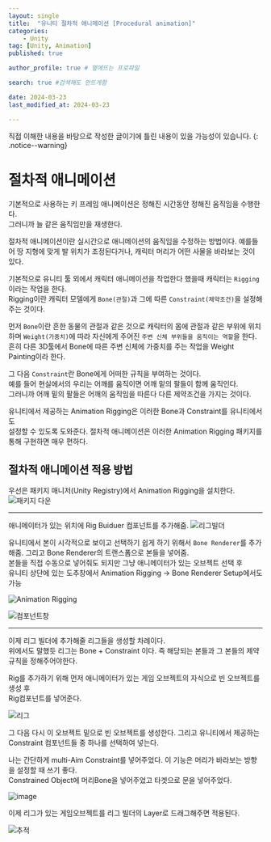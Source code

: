 ```yaml
---
layout: single
title:  "유니티 절차적 애니메이션 [Procedural animation]"
categories: 
    - Unity
tag: [Unity, Animation]
published: true

author_profile: true # 옆에뜨는 프로파일

search: true #검색해도 안뜨게함

date: 2024-03-23
last_modified_at: 2024-03-23

---
```

직접 이해한 내용을 바탕으로 작성한 글이기에 틀린 내용이 있을 가능성이 있습니다.
{: .notice--warning}

# 절차적 애니메이션
기본적으로 사용하는 키 프레임 애니메이션은 정해진 시간동안 정해진 움직임을 수행한다.<br>
그러니까 늘 같은 움직임만을 재생한다.

절차적 애니메이션이란 실시간으로 애니메이션의 움직임을 수정하는 방법이다.
예를들어 땅 지형에 맞게 발 위치가 조정된다거나, 캐릭터 머리가 어떤 사물을 바라보는 것이 있다.

기본적으로 유니티 툴 외에서 캐릭터 애니메이션을 작업한다 했을때 캐릭터는 `Rigging`이라는 작업을 한다. <br>
Rigging이란 캐릭터 모델에게 `Bone(관절)`과 그에 따른 `Constraint(제약조건)`을 설정해주는 것이다.

먼저 `Bone`이란 흔한 동물의 관절과 같은 것으로 캐릭터의 몸에 관절과 같은 부위에 위치하며
`Weight(가중치)`에 따라 자신에게 주어진 `주변 신체 부위들을 움직이는 역할`을 한다. <br>
흔히 다른 3D툴에서 Bone에 따른 주변 신체에 가중치를 주는 작업을 Weight Painting이라 한다.

그 다음 `Constraint`란 Bone에게 어떠한 규칙을 부여하는 것이다.<br>
예를 들어 현실에서의 우리는 어깨를 움직이면 어깨 밑의 팔들이 함께 움직인다.<br>
그러니까 어깨 밑의 팔들은 어깨의 움직임을 따른다 다른 제약조건을 가지는 것이다.<br>

유니티에서 제공하는 Animation Rigging은 이러한 Bone과 Constraint를 유니티에서도<br>
설정할 수 있도록 도와준다. 절차적 애니메이션은 이러한 Animation Rigging 패키지를 통해 구현하면 매우 편하다.  



## 절차적 애니메이션 적용 방법
우선은 패키지 매니저(Unity Registry)에서 Animation Rigging을 설치한다.
![패키지 다운](https://github.com/novicehog/comments/assets/131991619/72b4303e-09f7-4a01-ae47-d6b022cee4e8)
<br>


***
애니메이터가 있는 위치에 Rig Buiduer 컴포넌트를 추가해줌.
![리그빌더](https://github.com/novicehog/comments/assets/131991619/09dfb047-3c50-4be6-9af3-062a068e8cf6)


유니티에서 본이 시각적으로 보이고 선택하기 쉽게 하기 위해서 `Bone Renderer`를 추가해줌.
그리고 Bone Renderer의 트랜스폼으로 본들을 넣어줌.<br>
본들을 직접 수동으로 넣어줘도 되지만 그냥 애니메이터가 있는 오브젝트 선택 후 <br>
유니티 상단에 있는 도추창에서 Animation Rigging -> Bone Renderer Setup에서도 가능

![Animation Rigging](https://github.com/novicehog/comments/assets/131991619/ab963c33-5a79-410d-826d-a4f8f6a1066b)
<br>

![컴포넌트창](https://github.com/novicehog/comments/assets/131991619/a32dfece-55b7-43f8-86df-e0f34a5bda13)
<br>

*** 
이제 리그 빌더에 추가해줄 리그들을 생성할 차례이다.<br>
위에서도 말했듯 리그는 Bone + Constraint 이다. 즉 해당되는 본들과 그 본들의 제약규칙을 정해주어야한다.<br>

Rig를 추가하기 위해 먼저 애니메이터가 있는 게임 오브젝트의 자식으로 빈 오브젝트를 생성 후<br>
Rig컴포넌트를 넣어준다. 

![리그](https://github.com/novicehog/comments/assets/131991619/eedea219-f342-46dc-919b-d22a8d820cf2)
<br>

그 다음 다시 이 오브젝트 밑으로 빈 오브젝트를 생성한다. 그리고 유니티에서 제공하는 Constraint 컴포넌트들 중 하나를 선택하여 넣는다.

나는 간단하게 multi-Aim Constraint를 넣어주었다. 이 기능은 머리가 바라보는 방향을 설정할 때 쓰기 좋다.<br>
Constrained Object에 머리Bone을 넣어주었고 타겟으로 문을 넣어주었다.

![image](https://github.com/novicehog/comments/assets/131991619/d93c38dc-4517-48fa-ac5c-13b4e16a0610)
<br>

이제 리그가 있는 게임오브젝트를 리그 빌더의 Layer로 드래그해주면 적용된다.

![추적](https://github.com/novicehog/comments/assets/131991619/44c45c9c-5584-47c9-acc1-2d775ba2cc29)

